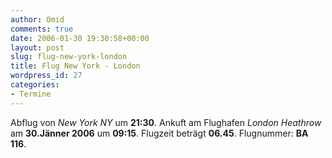 ```yaml
---
author: Omid
comments: true
date: 2006-01-30 19:30:58+00:00
layout: post
slug: flug-new-york-london
title: Flug New York - London
wordpress_id: 27
categories:
- Termine
---
```


Abflug von _New York NY_ um **21:30**.
Ankuft am Flughafen _London Heathrow_ am **30.Jänner 2006** um **09:15**.
Flugzeit beträgt **06.45**.
Flugnummer:  **BA 116**.
